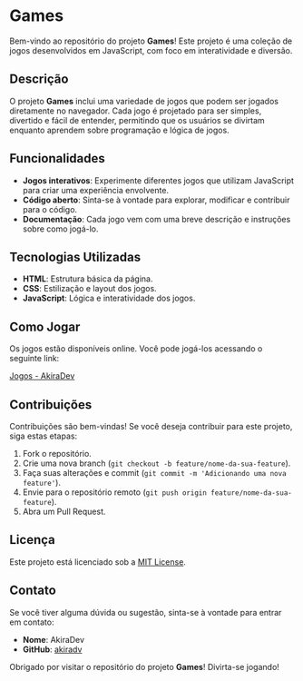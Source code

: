 # Games

Bem-vindo ao repositório do projeto **Games**! Este projeto é uma coleção de jogos desenvolvidos em JavaScript, com foco em interatividade e diversão.

## Descrição

O projeto **Games** inclui uma variedade de jogos que podem ser jogados diretamente no navegador. Cada jogo é projetado para ser simples, divertido e fácil de entender, permitindo que os usuários se divirtam enquanto aprendem sobre programação e lógica de jogos.

## Funcionalidades

- **Jogos interativos**: Experimente diferentes jogos que utilizam JavaScript para criar uma experiência envolvente.
- **Código aberto**: Sinta-se à vontade para explorar, modificar e contribuir para o código.
- **Documentação**: Cada jogo vem com uma breve descrição e instruções sobre como jogá-lo.

## Tecnologias Utilizadas

- **HTML**: Estrutura básica da página.
- **CSS**: Estilização e layout dos jogos.
- **JavaScript**: Lógica e interatividade dos jogos.

## Como Jogar

Os jogos estão disponíveis online. Você pode jogá-los acessando o seguinte link:

[Jogos - AkiraDev](https://akiradv.github.io/games)

## Contribuições

Contribuições são bem-vindas! Se você deseja contribuir para este projeto, siga estas etapas:

1. Fork o repositório.
2. Crie uma nova branch (`git checkout -b feature/nome-da-sua-feature`).
3. Faça suas alterações e commit (`git commit -m 'Adicionando uma nova feature'`).
4. Envie para o repositório remoto (`git push origin feature/nome-da-sua-feature`).
5. Abra um Pull Request.

## Licença

Este projeto está licenciado sob a [MIT License](LICENSE).

## Contato

Se você tiver alguma dúvida ou sugestão, sinta-se à vontade para entrar em contato:

- **Nome**: AkiraDev
- **GitHub**: [akiradv](https://github.com/akiradv)

Obrigado por visitar o repositório do projeto **Games**! Divirta-se jogando!